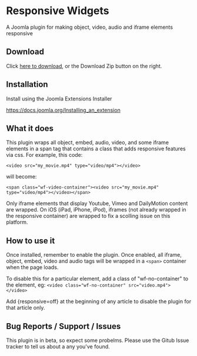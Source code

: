 # Responsive Widgets
A Joomla plugin for making object, video, audio and iframe elements responsive

## Download
Click [here to download](https://github.com/widgetfactory/wf_responsive_widgets/archive/master.zip), or the Download Zip button on the right.

## Installation
Install using the Joomla Extensions Installer

https://docs.joomla.org/Installing_an_extension

## What it does
This plugin wraps all object, embed, audio, video, and some iframe elements in a span tag that contains a class that adds responsive features via css. For example, this code:

`<video src="my_movie.mp4" type="video/mp4"></video>`

will become:

`<span class="wf-video-container"><video src="my_movie.mp4" type="video/mp4"></video></span>`

Only iframe elements that display Youtube, Vimeo and DailyMotion content are wrapped. On iOS (iPad, iPhone, iPod), iframes (not already wrapped in the responsive container) are wrapped  to fix a scolling issue on this platform.

## How to use it
Once installed, remember to enable the plugin. Once enabled, all iframe, object, embed, video and audio tags will be wrapped in a `<span>` container when the page loads.

To disable this for a particular element, add a class of "wf-no-container" to the element, eg: `<video class="wf-no-container" src="video.mp4"></video>`

Add {responsive=off} at the beginning of any article to disable the plugin for that article only.

## Bug Reports / Support / Issues
This plugin is in beta, so expect some probelms. Please use the Gitub Issue tracker to tell us about a any you've found.
